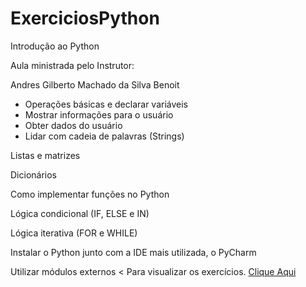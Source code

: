 # ExerciciosPython
Introdução ao Python 

 Aula ministrada pelo Instrutor:
 
Andres Gilberto Machado da Silva Benoit

* Operações básicas e declarar variáveis
* Mostrar informações para o usuário
* Obter dados do usuário
* Lidar com cadeia de palavras (Strings)

Listas e matrizes

Dicionários

Como implementar funções no Python

Lógica condicional (IF, ELSE e IN)

Lógica iterativa (FOR e WHILE)

Instalar o Python junto com a IDE mais utilizada, o PyCharm

Utilizar módulos externos
<
Para visualizar os exercícios. <a href="https://github.com/avalosdev/ExerciciosPython/tree/master">Clique Aqui</a>
